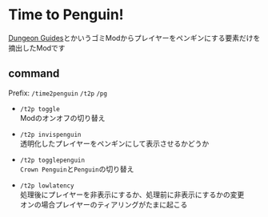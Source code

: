 # Time to Penguin!
[Dungeon Guides](https://github.com/Dungeons-Guide/Skyblock-Dungeons-Guide)とかいうゴミModからプレイヤーをペンギンにする要素だけを摘出したModです

## command
Prefix: `/time2penguin` `/t2p` `/pg`

- `/t2p toggle` <br />
Modのオンオフの切り替え

- `/t2p invispenguin` <br />
透明化したプレイヤーをペンギンにして表示させるかどうか

- `/t2p togglepenguin` <br />
`Crown Penguin`と`Penguin`の切り替え

- `/t2p lowlatency` <br />
処理後にプレイヤーを非表示にするか、処理前に非表示にするかの変更 <br />
オンの場合プレイヤーのティアリングがたまに起こる
